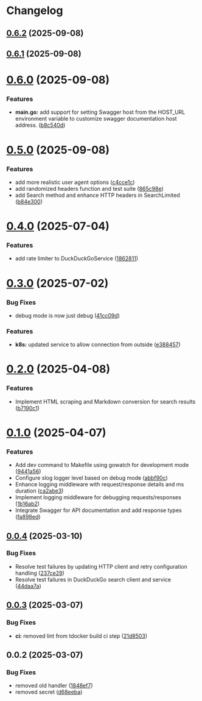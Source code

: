 # Changelog

## [0.6.2](https://github.com/MohammadBnei/ddg-search/compare/0.6.1...0.6.2) (2025-09-08)

## [0.6.1](https://github.com/MohammadBnei/ddg-search/compare/0.6.0...0.6.1) (2025-09-08)

# [0.6.0](https://github.com/MohammadBnei/ddg-search/compare/0.5.0...0.6.0) (2025-09-08)


### Features

* **main.go:** add support for setting Swagger host from the HOST_URL environment variable to customize swagger documentation host address. ([b8c540d](https://github.com/MohammadBnei/ddg-search/commit/b8c540d7929b2e6eb634a7b776ae338328e1d1ac))

# [0.5.0](https://github.com/MohammadBnei/ddg-search/compare/0.4.0...0.5.0) (2025-09-08)


### Features

* add more realistic user agent options ([c4cce1c](https://github.com/MohammadBnei/ddg-search/commit/c4cce1c15d598ac7e766ee8e15dbdbf0d9da701b))
* add randomized headers function and test suite ([865c98e](https://github.com/MohammadBnei/ddg-search/commit/865c98e192a5fb8281a3b62771ecb8f0236a9b1b))
* add Search method and enhance HTTP headers in SearchLimited ([b84e300](https://github.com/MohammadBnei/ddg-search/commit/b84e300f3b960e082d57306e9d781d03429a7949))

# [0.4.0](https://github.com/MohammadBnei/ddg-search/compare/0.3.0...0.4.0) (2025-07-04)


### Features

* add rate limiter to DuckDuckGoService ([1862811](https://github.com/MohammadBnei/ddg-search/commit/1862811e98cb3f4715af504fa9bf07a6b4e8550a))

# [0.3.0](https://github.com/MohammadBnei/ddg-search/compare/0.2.0...0.3.0) (2025-07-02)


### Bug Fixes

* debug mode is now just debug ([41cc09d](https://github.com/MohammadBnei/ddg-search/commit/41cc09d8e62763ce69aba2dce108bd994c6ef80b))


### Features

* **k8s:** updated service to allow connection from outside ([e388457](https://github.com/MohammadBnei/ddg-search/commit/e388457c168d75692e50631d711378dd1c59e7d5))

# [0.2.0](https://github.com/MohammadBnei/ddg-search/compare/0.1.0...0.2.0) (2025-04-08)


### Features

* Implement HTML scraping and Markdown conversion for search results ([b7190c1](https://github.com/MohammadBnei/ddg-search/commit/b7190c18ae026a449a196c62c3710ac404aaba38))

# [0.1.0](https://github.com/MohammadBnei/ddg-search/compare/0.0.4...0.1.0) (2025-04-07)


### Features

* Add dev command to Makefile using gowatch for development mode ([9441a56](https://github.com/MohammadBnei/ddg-search/commit/9441a56d197aa78e9ef02bf58011fe6e3a5351ed))
* Configure slog logger level based on debug mode ([abbf90c](https://github.com/MohammadBnei/ddg-search/commit/abbf90c2e2ddc41083012d1dbe52d115acc702a3))
* Enhance logging middleware with request/response details and ms duration ([ca2abe3](https://github.com/MohammadBnei/ddg-search/commit/ca2abe3cd431f7cca8820e8be3c5fb7dc31eaf2b))
* Implement logging middleware for debugging requests/responses ([1b16ab2](https://github.com/MohammadBnei/ddg-search/commit/1b16ab24342ddebc8b0c7bfaf0b9b1471a49d93f))
* Integrate Swagger for API documentation and add response types ([fa898ed](https://github.com/MohammadBnei/ddg-search/commit/fa898edf26b5ef9a57a4ada6a9c96821d075c1cc))

## [0.0.4](https://github.com/MohammadBnei/ddg-search/compare/0.0.3...0.0.4) (2025-03-10)


### Bug Fixes

* Resolve test failures by updating HTTP client and retry configuration handling ([237ce29](https://github.com/MohammadBnei/ddg-search/commit/237ce29ed2352e902a61cca39942b7f90b3a30eb))
* Resolve test failures in DuckDuckGo search client and service ([44daa7a](https://github.com/MohammadBnei/ddg-search/commit/44daa7a627242c35c3c93782115cfcfa846ae366))

## [0.0.3](https://github.com/MohammadBnei/ddg-search/compare/0.0.2...0.0.3) (2025-03-07)


### Bug Fixes

* **ci:** removed lint from tdocker build ci step ([21d8503](https://github.com/MohammadBnei/ddg-search/commit/21d85032c57c91c326aaf0b085a00a783773c07a))

## 0.0.2 (2025-03-07)


### Bug Fixes

* removed old handler ([1848ef7](https://github.com/MohammadBnei/ddg-search/commit/1848ef784c9017925a127b74e0f5f920e7d0eb63))
* removed secret ([d68eeba](https://github.com/MohammadBnei/ddg-search/commit/d68eeba9749bbf0045f44e0aeb9286e4d07a0143))
